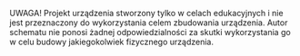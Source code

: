 UWAGA!
Projekt urządzenia stworzony tylko w celach edukacyjnych i nie jest przeznaczony do wykorzystania celem zbudowania urządzenia. Autor schematu nie ponosi żadnej odpowiedzialności za skutki wykorzystania go w celu budowy jakiegokolwiek fizycznego urządzenia. 
